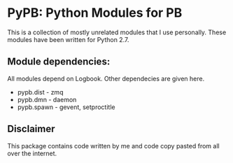 # PyPB: Python Modules for PB

This is a collection of mostly unrelated modules
that I use personally.
These modules have been written for Python 2.7.

## Module dependencies:

All modules depend on Logbook.
Other dependecies are given here.

* pypb.dist  - zmq
* pypb.dmn   - daemon
* pypb.spawn - gevent, setproctitle

## Disclaimer

This package contains code written by me
and code copy pasted from all over the internet.
